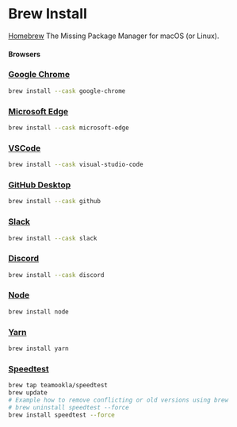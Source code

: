 # Brew Install

[Homebrew](https://brew.sh)
The Missing Package Manager for macOS (or Linux).

#### Browsers

### [Google Chrome](https://www.google.com/chrome/)

```bash
brew install --cask google-chrome
```

### [Microsoft Edge](https://www.microsoft.com/edge)

```bash
brew install --cask microsoft-edge
```

### [VSCode](https://code.visualstudio.com/)

```bash
brew install --cask visual-studio-code
```

### [GitHub Desktop](https://desktop.github.com/)

```bash
brew install --cask github
```

### [Slack](https://www.slack.com/)

```bash
brew install --cask slack
```

### [Discord](https://www.discord.com/)

```bash
brew install --cask discord
```

### [Node](https://nodejs.org/)

```bash
brew install node
```

### [Yarn](https://yarnpkg.com/)

```bash
brew install yarn
```

### [Speedtest](https://www.speedtest.net/apps/cli)
```bash
brew tap teamookla/speedtest
brew update
# Example how to remove conflicting or old versions using brew
# brew uninstall speedtest --force
brew install speedtest --force
```

